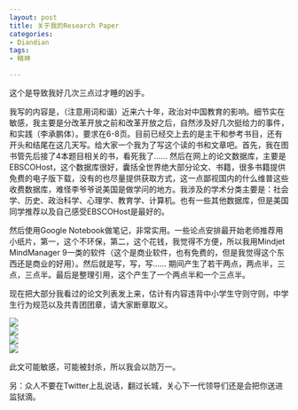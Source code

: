 ```yaml
---
layout: post
title: 关于我的Research Paper
categories:
- Diandian
tags:
- 精神

---
```

<p>这个是导致我好几次三点过才睡的凶手。</p>
<p>我写的内容是，（注意用词和谐）近来六十年，政治对中国教育的影响。细节实在敏感，我主要是分改革开放之前和改革开放之后，自然涉及好几次挺给力的事件，和实践（李承鹏体）。要求在6-8页。目前已经交上去的是主干和参考书目，还有开头和结尾在这几天写。给大家一个我为了写这个读的书和文章吧。首先，我在图书管先后接了4本题目相关的书，看死我了…… 然后在网上的论文数据库，主要是EBSCOHost，这个数据库很好，囊括全世界绝大部分论文、书籍，很多书籍提供免费的电子版下载，没有的也尽量提供获取方式，这一点鄙视国内的什么维普这些收费数据库，难怪李爷爷说美国是做学问的地方。我涉及的学术分类主要是：社会学、历史、政治科学、心理学、教育学、计算机。也有一些其他数据库，但是美国同学推荐以及自己感受EBSCOHost是最好的。</p>
<p>然后使用Google Notebook做笔记，非常实用。一些论点安排最开始老师推荐用小纸片，第一，这个不环保，第二，这个花钱，我觉得不方便，所以我用Mindjet MindManager 9一类的软件（这个是商业软件，也有免费的，但是我觉得这个东西还是商业的好用）。然后就是写，写，写…… 期间产生了若干两点，两点半，三点，三点半。最后是整理引用，这个产生了一个两点半和一个三点半。</p>
<p>现在把大部分我看过的论文列表发上来，估计有内容违背中小学生守则守则，中学生行为规范以及共青团团章，请大家断章取义。</p>
<p><img src="http://m2.img.srcdd.com/farm4/d/2012/0627/10/3773E5E4576E8526156679FAD6B1D89F_B500_900_470_546.PNG" /><br /><img src="http://m3.img.srcdd.com/farm5/d/2012/0627/10/F7FE0590A67A08279F759C50E02D80C3_B500_900_500_560.PNG" /><br /><img src="http://m2.img.srcdd.com/farm5/d/2012/0627/10/AFACFB7085CCD11E1362B6BDB91BEAF7_B500_900_500_567.PNG" /><br /><img src="http://m1.img.srcdd.com/farm4/d/2012/0627/10/D96FACB18C00497E2E569E5E1939E8A3_B500_900_500_480.PNG" /><br /></p>
<p>此文可能敏感，可能被封杀，所以我会以防万一。</p>
<p>另：众人不要在Twitter上乱说话，翻过长城，关心下一代领导们还是会把你送进监狱滴。</p>